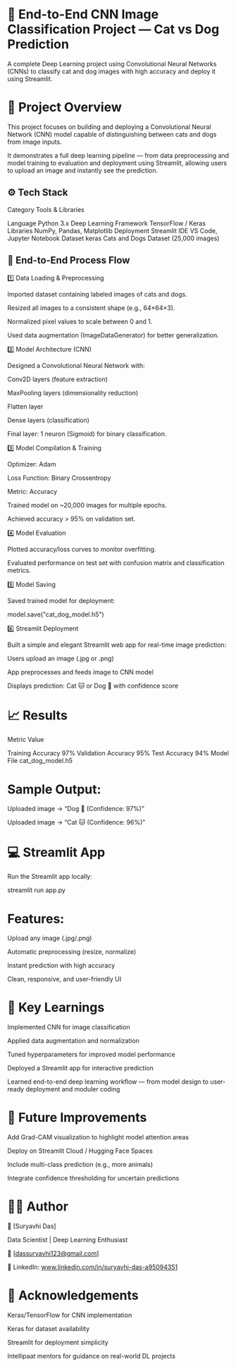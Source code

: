 # 🐾 End-to-End CNN Image Classification Project — Cat vs Dog Prediction

A complete Deep Learning project using Convolutional Neural Networks (CNNs) to classify cat and dog images with high accuracy and deploy it using Streamlit.

# 🧭 Project Overview

This project focuses on building and deploying a Convolutional Neural Network (CNN) model capable of distinguishing between cats and dogs from image inputs.

It demonstrates a full deep learning pipeline — from data preprocessing and model training to evaluation and deployment using Streamlit, allowing users to upload an image and instantly see the prediction.

## ⚙️ Tech Stack

Category	                             Tools & Libraries

Language	                                 Python 3.x
Deep Learning Framework	             TensorFlow / Keras
Libraries	                          NumPy, Pandas, Matplotlib
Deployment	                                 Streamlit
IDE	                                 VS Code, Jupyter Notebook
Dataset	                         keras Cats and Dogs Dataset (25,000 images)


## 🔄 End-to-End Process Flow

1️⃣ Data Loading & Preprocessing

Imported dataset containing labeled images of cats and dogs.

Resized all images to a consistent shape (e.g., 64×64×3).

Normalized pixel values to scale between 0 and 1.

Used data augmentation (ImageDataGenerator) for better generalization.

2️⃣ Model Architecture (CNN)

Designed a Convolutional Neural Network with:

Conv2D layers (feature extraction)

MaxPooling layers (dimensionality reduction)

Flatten layer

Dense layers (classification)

Final layer: 1 neuron (Sigmoid) for binary classification.

3️⃣ Model Compilation & Training

Optimizer: Adam

Loss Function: Binary Crossentropy

Metric: Accuracy

Trained model on ~20,000 images for multiple epochs.

Achieved accuracy > 95% on validation set.

4️⃣ Model Evaluation

Plotted accuracy/loss curves to monitor overfitting.

Evaluated performance on test set with confusion matrix and classification metrics.

5️⃣ Model Saving

Saved trained model for deployment:

model.save("cat_dog_model.h5")

6️⃣ Streamlit Deployment

Built a simple and elegant Streamlit web app for real-time image prediction:

Users upload an image (.jpg or .png)

App preprocesses and feeds image to CNN model

Displays prediction: Cat 🐱 or Dog 🐶 with confidence score

# 📈 Results

Metric	            Value

Training         Accuracy	97%
Validation       Accuracy	95%
Test Accuracy	     94%
Model File	     cat_dog_model.h5

# Sample Output:

Uploaded image → “Dog 🐶 (Confidence: 97%)”

Uploaded image → “Cat 🐱 (Confidence: 96%)”



# 💻 Streamlit App

Run the Streamlit app locally:

streamlit run app.py


# Features:

Upload any image (.jpg/.png)

Automatic preprocessing (resize, normalize)

Instant prediction with high accuracy

Clean, responsive, and user-friendly UI

# 🧠 Key Learnings

Implemented CNN for image classification

Applied data augmentation and normalization

Tuned hyperparameters for improved model performance

Deployed a Streamlit app for interactive prediction

Learned end-to-end deep learning workflow — from model design to user-ready deployment and moduler coding

# 🚀 Future Improvements

Add Grad-CAM visualization to highlight model attention areas

Deploy on Streamlit Cloud / Hugging Face Spaces

Include multi-class prediction (e.g., more animals)

Integrate confidence thresholding for uncertain predictions

# 👨‍💻 Author

👤 [Suryavhi Das]

Data Scientist | Deep Learning Enthusiast

📧 [dassuryavhi123@gmail.com]

🔗 LinkedIn: www.linkedin.com/in/suryavhi-das-a95094351


# 🌟 Acknowledgements

Keras/TensorFlow for CNN implementation

Keras for dataset availability

Streamlit for deployment simplicity

Intellipaat mentors for guidance on real-world DL projects
